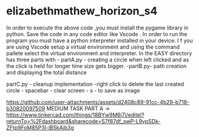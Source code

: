 # elizabethmathew_horizon_s4
In order to execute the above code ,you must install the pygame library in python.
Save the code in any code editor like Vscode .
In order to run the program you must have a python interpreter installed in your device.
I f you are using Vscode setup a virtual environment and using the command pallete select the virtual environment and interpreter.
In the EASY directory has three parts with 
       - partA.py - creating a circle when left clicked and as the click is held for longer time size gets bigger.
       -partB.py- path creation and displaying the total distance
     
      
      






partC.py - cleanup implementation -right click to delete the last created circle 
                                        - spacebar - clear screen
                                        - s - to save as image
                                        
https://github.com/user-attachments/assets/d2408c89-91cc-4b29-b718-b30820097509
MEDIUM TASK
PART A -> https://www.tinkercad.com/things/18BYw9M6i7i/editel?returnTo=%2Fdashboard&sharecode=S7f87df_swP-L9ypSDk-ZFtp9FoM85P3I-lB5kAjb3g
